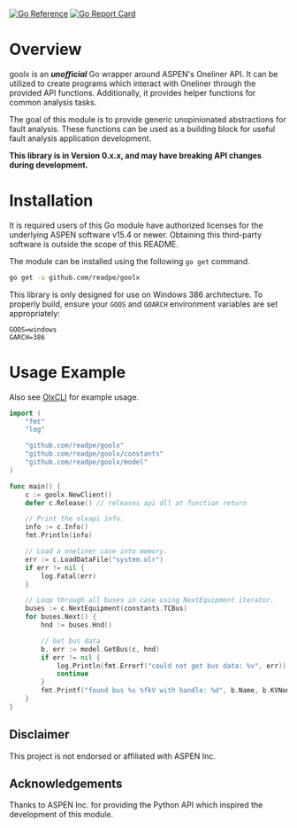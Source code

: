 [![Go Reference](https://pkg.go.dev/badge/github.com/readpe/goolx.svg)](https://pkg.go.dev/github.com/readpe/goolx)
[![Go Report Card](https://goreportcard.com/badge/github.com/readpe/goolx)](https://goreportcard.com/report/github.com/readpe/goolx)


# Overview

goolx is an **_unofficial_** Go wrapper around ASPEN's Oneliner API. It can be utilized to create programs which interact with Oneliner through the provided API functions. Additionally, it provides helper functions for common analysis tasks.

The goal of this module is to provide generic unopinionated abstractions for fault analysis. These functions can be used as a building block for useful fault analysis application development.

**This library is in Version 0.x.x, and may have breaking API changes during development.** 

# Installation
It is required users of this Go module have authorized licenses for the underlying ASPEN software v15.4 or newer. Obtaining this third-party software is outside the scope of this README. 

The module can be installed using the following `go get` command.
```bash
go get -u github.com/readpe/goolx
```

This library is only designed for use on Windows 386 architecture. To properly build, ensure your `GOOS` and `GOARCH` environment variables are set appropriately:

```
GOOS=windows
GARCH=386
```

# Usage Example
Also see [OlxCLI](https://github.com/readpe/olxcli) for example usage. 

```go
import (
	"fmt"
	"log"

	"github.com/readpe/goolx"
	"github.com/readpe/goolx/constants"
	"github.com/readpe/goolx/model"
)

func main() {
	c := goolx.NewClient()
	defer c.Release() // releases api dll at function return

	// Print the olxapi info.
	info := c.Info()
	fmt.Println(info)

	// Load a oneliner case into memory.
	err := c.LoadDataFile("system.olr")
	if err != nil {
		log.Fatal(err)
	}

	// Loop through all buses in case using NextEquipment iterator.
	buses := c.NextEquipment(constants.TCBus)
	for buses.Next() {
		hnd := buses.Hnd()

		// Get bus data
		b, err := model.GetBus(c, hnd)
		if err != nil {
			log.Println(fmt.Errorf("could not get bus data: %v", err))
			continue
		}
		fmt.Printf("found bus %s %fkV with handle: %d", b.Name, b.KVNominal, b.HND)
	}
}
```

## Disclaimer
This project is not endorsed or affiliated with ASPEN Inc.

## Acknowledgements
Thanks to ASPEN Inc. for providing the Python API which inspired the development of this module.
